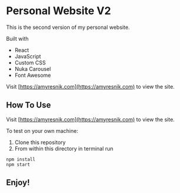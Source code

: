 # Personal Website V2

This is the second version of my personal website.

Built with
* React
* JavaScript
* Custom CSS
* Nuka Carousel
* Font Awesome

Visit [https://amyresnik.com](https://amyresnik.com) to view the site.

## How To Use

Visit [https://amyresnik.com](https://amyresnik.com) to view the site.

To test on your own machine:
1. Clone this repository
2. From within this directory in terminal run
```
npm install
npm start
```

## Enjoy!
